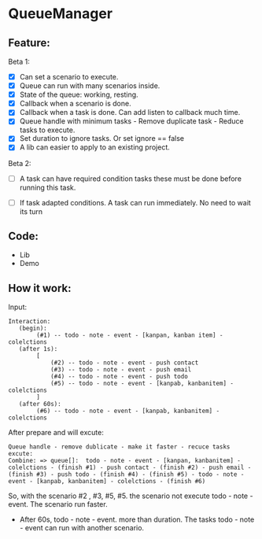 # QueueManager

## Feature:

Beta 1:
- [x] Can set a scenario to execute.
- [x] Queue can run with many scenarios inside.
- [x] State of the queue: working, resting.
- [x] Callback when a scenario is done.  
- [x] Callback when a task is done. Can add listen to callback much time.
- [x] Queue handle with minimum tasks - Remove duplicate task - Reduce tasks to execute.
- [x] Set duration to ignore tasks. Or set ignore == false
- [x] A lib can easier to apply to an existing project.

Beta 2:
- [ ] A task can have required condition tasks these must be done before running this task.
- [ ] If task adapted conditions. A task can run immediately. No need to wait its turn


## Code:
- Lib
- Demo


## How it work:

Input:
```
Interaction:
   (begin):
        (#1) -- todo - note - event - [kanpan, kanban item] - colelctions
   (after 1s):
        [
            (#2) -- todo - note - event - push contact
            (#3) -- todo - note - event - push email
            (#4) -- todo - note - event - push todo
            (#5) -- todo - note - event - [kanpab, kanbanitem] - colelctions
        ]
   (after 60s):
        (#6) -- todo - note - event - [kanpab, kanbanitem] - colelctions

```

 After prepare and will excute:

```
Queue handle - remove dublicate - make it faster - recuce tasks excute:
Combine: => queue[]:  todo - note - event - [kanpan, kanbanitem] - colelctions - (finish #1) - push contact - (finish #2) - push email - (finish #3) - push todo - (finish #4) - (finish #5) - todo - note - event - [kanpab, kanbanitem] - colelctions - (finish #6)

```

So, with the scenario #2 , #3, #5, #5. the scenario not execute  todo - note - event. The scenario run faster.
- After 60s, todo - note - event. more than duration. The tasks todo - note - event can run with another scenario.
